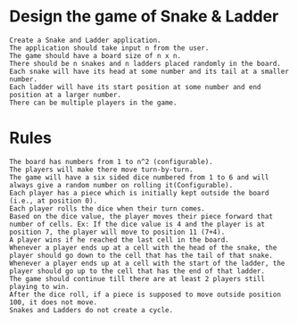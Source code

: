 # Design the game of Snake & Ladder
    Create a Snake and Ladder application.
    The application should take input n from the user.
    The game should have a board size of n x n.
    There should be n snakes and n ladders placed randomly in the board.
    Each snake will have its head at some number and its tail at a smaller number.
    Each ladder will have its start position at some number and end position at a larger number.
    There can be multiple players in the game.
# Rules
    The board has numbers from 1 to n^2 (configurable).
    The players will make there move turn-by-turn.
    The game will have a six sided dice numbered from 1 to 6 and will always give a random number on rolling it(Configurable).
    Each player has a piece which is initially kept outside the board (i.e., at position 0).
    Each player rolls the dice when their turn comes.
    Based on the dice value, the player moves their piece forward that number of cells. Ex: If the dice value is 4 and the player is at position 7, the player will move to position 11 (7+4).
    A player wins if he reached the last cell in the board.
    Whenever a player ends up at a cell with the head of the snake, the player should go down to the cell that has the tail of that snake.
    Whenever a player ends up at a cell with the start of the ladder, the player should go up to the cell that has the end of that ladder.
    The game should continue till there are at least 2 players still playing to win.
    After the dice roll, if a piece is supposed to move outside position 100, it does not move.
    Snakes and Ladders do not create a cycle.
